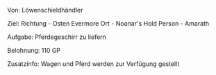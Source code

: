 Von:
Löwenschieldhändler

Ziel:
Richtung - Osten Evermore
Ort - Noanar's Hold
Person - Amarath 

Aufgabe: 
Pferdegeschirr zu liefern 

Belohnung:
110 GP

Zusatzinfo:
Wagen und Pferd werden zur Verfügung gestellt
